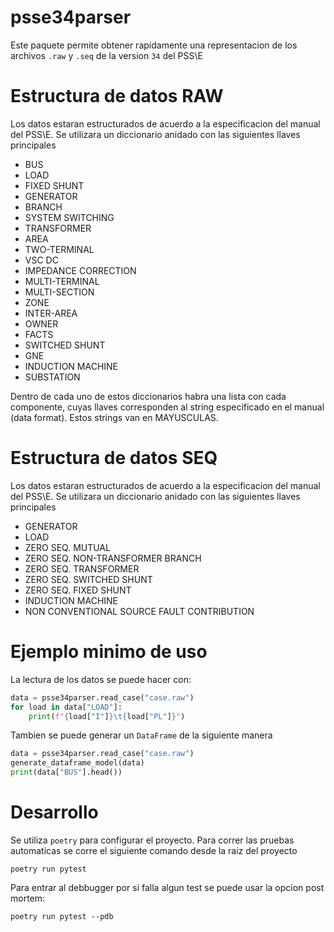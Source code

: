 # psse34parser

Este paquete permite obtener rapidamente una representacion de los archivos `.raw` y `.seq` de la version `34` del PSS\\E

# Estructura de datos RAW
Los datos estaran estructurados de acuerdo a la especificacion del manual del PSS\\E. Se utilizara un diccionario anidado con las siguientes llaves principales
* BUS
* LOAD
* FIXED SHUNT
* GENERATOR
* BRANCH
* SYSTEM SWITCHING
* TRANSFORMER
* AREA
* TWO-TERMINAL
* VSC DC
* IMPEDANCE CORRECTION
* MULTI-TERMINAL
* MULTI-SECTION
* ZONE
* INTER-AREA
* OWNER
* FACTS
* SWITCHED SHUNT
* GNE
* INDUCTION MACHINE
* SUBSTATION

Dentro de cada uno de estos diccionarios habra una lista con cada componente, cuyas llaves corresponden al string especificado en el manual (data format). Estos strings van en MAYUSCULAS.

# Estructura de datos SEQ
Los datos estaran estructurados de acuerdo a la especificacion del manual del PSS\\E. Se utilizara un diccionario anidado con las siguientes llaves principales
* GENERATOR
* LOAD
* ZERO SEQ. MUTUAL
* ZERO SEQ. NON-TRANSFORMER BRANCH
* ZERO SEQ. TRANSFORMER
* ZERO SEQ. SWITCHED SHUNT
* ZERO SEQ. FIXED SHUNT
* INDUCTION MACHINE
* NON CONVENTIONAL SOURCE FAULT CONTRIBUTION

# Ejemplo minimo de uso
La lectura de los datos se puede hacer con:

```python
data = psse34parser.read_case("case.raw")
for load in data["LOAD"]:
    print(f"{load["I"]}\t{load["PL"]}")
```

Tambien se puede generar un `DataFrame` de la siguiente manera
```python
data = psse34parser.read_case("case.raw")
generate_dataframe_model(data)
print(data["BUS"].head())
```

# Desarrollo
Se utiliza `poetry` para configurar el proyecto.
Para correr las pruebas automaticas se corre el siguiente comando desde la raiz del proyecto
```
poetry run pytest
```

Para entrar al debbugger por si falla algun test se puede usar la opcion post mortem:
```
poetry run pytest --pdb
```
